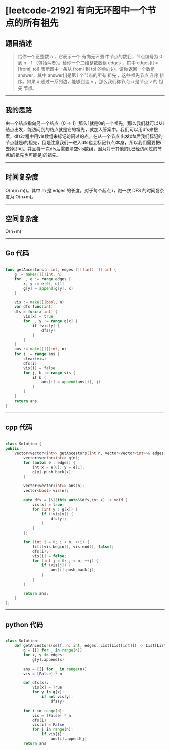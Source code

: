 # [leetcode-2192] 有向无环图中一个节点的所有祖先

## 题目描述


> 给你一个正整数 n ，它表示一个 有向无环图 中节点的数目，节点编号为 0 到 n - 1 （包括两者）。给你一个二维整数数组 edges ，其中 edges[i] = [fromi, toi] 表示图中一条从 fromi 到 toi 的单向边。请你返回一个数组 answer，其中 answer[i]是第 i 个节点的所有 祖先 ，这些祖先节点 升序 排序。如果 u 通过一系列边，能够到达 v ，那么我们称节点 u 是节点 v 的 祖先 节点。

---

## 我的思路

由一个结点指向另一个结点（0 -> 1）那么1就是0的一个祖先，那么我们就可以从i结点出发，能访问到的结点就是它的祖先，就加入答案中。我们可以用dfs来搜索，dfs过程中用vis数组来标记访问过的点，在从一个节点i出发dfs后我们标记的节点就是i的祖先，但是注意我们一进入dfs也会标记节点i本身，所以我们需要把i去掉即可。并且每一次dfs后需要清空vis数组，因为对于其他的j,已经访问过的节点i的祖先也可能是j的祖先。

---

## 时间复杂度

O(n(n+m))。其中 m 是 edges 的长度。对于每个起点 i，跑一次 DFS 的时间复杂度为 O(n+m)。

---

## 空间复杂度

O(n+m)

---

## Go 代码

```go

func getAncestors(n int, edges [][]int) [][]int {
    g := make([][]int, n)
    for _, e := range edges {
        x, y := e[0], e[1]
        g[y] = append(g[y], x)
    }

    vis := make([]bool, n)
    var dfs func(int)
    dfs = func(x int) {
        vis[x] = true
        for _, y := range g[x] {
            if !vis[y] {
                dfs(y)
            }
        }
    }
    ans := make([][]int, n)
    for i := range ans {
        clear(vis)
        dfs(i)
        vis[i] = false
        for j, b := range vis {
            if b {
                ans[i] = append(ans[i], j)
            }
        }
    }
    return ans
}

```
---

## cpp 代码

```cpp

class Solution {
public:
    vector<vector<int>> getAncestors(int n, vector<vector<int>>& edges) {
        vector<vector<int>> g(n);
        for (auto& e : edges) {
            int x = e[0], y = e[1];
            g[y].push_back(x);
        }

        vector<vector<int>> ans(n);
        vector<bool> vis(n);
        
        auto dfs = [&](this auto&&dfs,int x) -> void {
            vis[x] = true;
            for (int y : g[x]) {
                if (!vis[y]) {
                    dfs(y);
                }
            }
        };

        for (int i = 0; i < n; ++i) {
            fill(vis.begin(), vis.end(), false);
            dfs(i);
            vis[i] = false;
            for (int j = 0; j < n; ++j) {
                if (vis[j]) {
                    ans[i].push_back(j);
                }
            }
        }

        return ans;
    }
};

```
---
## python 代码

```python

class Solution:
    def getAncestors(self, n: int, edges: List[List[int]]) -> List[List[int]]:
        g = [[] for _ in range(n)]
        for x, y in edges:
            g[y].append(x)

        ans = [[] for _ in range(n)]
        vis = [False] * n

        def dfs(x):
            vis[x] = True
            for y in g[x]:
                if not vis[y]:
                    dfs(y)

        for i in range(n):
            vis = [False] * n
            dfs(i)
            vis[i] = False
            for j in range(n):
                if vis[j]:
                    ans[i].append(j)
        return ans

```
